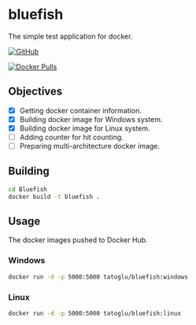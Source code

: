 # bluefish
The simple test application for docker.

[![GitHub](https://img.shields.io/github/license/mashape/apistatus.svg)](https://github.com/fatihtatoglu/bluefish/blob/master/LICENSE)

[![Docker Pulls](https://img.shields.io/docker/pulls/mashape/kong.svg)](https://hub.docker.com/r/tatoglu/bluefish)


## Objectives
- [X] Getting docker container information.
- [X] Building docker image for Windows system.
- [X] Building docker image for Linux system.
- [ ] Adding counter for hit counting.
- [ ] Preparing multi-architecture docker image.

## Building
```bash
cd Bluefish
docker build -t bluefish .
```

## Usage
The docker images pushed to Docker Hub.

### Windows
```bash
docker run -d -p 5000:5000 tatoglu/bluefish:windows
```

### Linux
```bash
docker run -d -p 5000:5000 tatoglu/bluefish:linux
```
